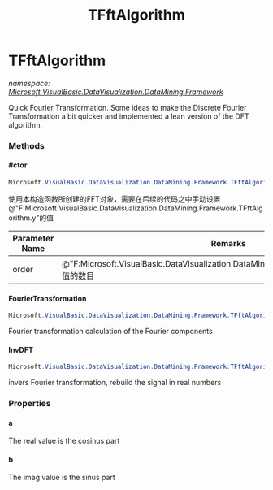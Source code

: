 ﻿---
title: TFftAlgorithm
---

# TFftAlgorithm
_namespace: [Microsoft.VisualBasic.DataVisualization.DataMining.Framework](N-Microsoft.VisualBasic.DataVisualization.DataMining.Framework.html)_

Quick Fourier Transformation. 
 Some ideas to make the Discrete Fourier Transformation a bit quicker and implemented a lean version of the DFT algorithm.

### Methods

#### #ctor
```csharp
Microsoft.VisualBasic.DataVisualization.DataMining.Framework.TFftAlgorithm.#ctor(System.Int32)
```
使用本构造函数所创建的FFT对象，需要在后续的代码之中手动设置@"F:Microsoft.VisualBasic.DataVisualization.DataMining.Framework.TFftAlgorithm.y"的值

|Parameter Name|Remarks|
|--------------|-------|
|order|@"F:Microsoft.VisualBasic.DataVisualization.DataMining.Framework.TFftAlgorithm.y"的值的数目|


#### FourierTransformation
```csharp
Microsoft.VisualBasic.DataVisualization.DataMining.Framework.TFftAlgorithm.FourierTransformation
```
Fourier transformation calculation of the Fourier components

#### InvDFT
```csharp
Microsoft.VisualBasic.DataVisualization.DataMining.Framework.TFftAlgorithm.InvDFT
```
invers Fourier transformation, rebuild the signal in real numbers



### Properties

#### a
The real value is the cosinus part
#### b
The imag value is the sinus part

